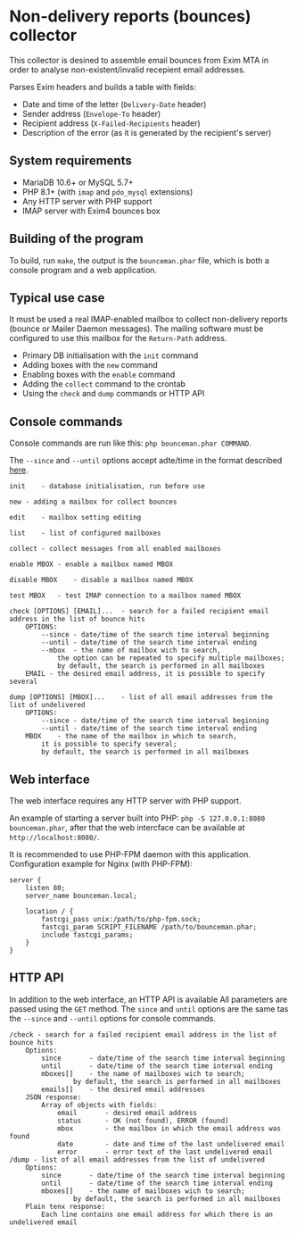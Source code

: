 Non-delivery reports (bounces) collector
========================================

This collector is desined to assemble email bounces from Exim MTA in order to analyse non-existent/invalid recepient email addresses.

Parses Exim headers and builds a table with fields:

* Date and time of the letter (`Delivery-Date` header)
* Sender address (`Envelope-To` header)
* Recipient address (`X-Failed-Recipients` header)
* Description of the error (as it is generated by the recipient's server)


System requirements
-------------------

* MariaDB 10.6+ or MySQL 5.7+
* PHP 8.1+ (with `imap` and `pdo_mysql` extensions)
* Any HTTP server with PHP support
* IMAP server with Exim4 bounces box


Building of the program
-----------------------

To build, run `make`, the output is the `bounceman.phar` file, which is both a console program and a web application.


Typical use case
----------------

It must be used a real IMAP-enabled mailbox to collect non-delivery reports (bounce or Mailer Daemon messages). The mailing software must be configured to use this mailbox for the `Return-Path` address.

* Primary DB initialisation with the `init` command
* Adding boxes with the `new` command
* Enabling boxes with the `enable` command
* Adding the `collect` command to the crontab
* Using the `check` and `dump` commands or HTTP API


Console commands
----------------

Console commands are run like this: `php bounceman.phar COMMAND`.

The `--since` and `--until` options accept adte/time in the format described [here](https://www.php.net/manual/en/datetime.formats.php).

```
init	- database initialisation, run before use

new	- adding a mailbox for collect bounces

edit	- mailbox setting editing

list	- list of configured mailboxes

collect	- collect messages from all enabled mailboxes

enable MBOX	- enable a mailbox named MBOX

disable MBOX	- disable a mailbox named MBOX

test MBOX	- test IMAP connection to a mailbox named MBOX

check [OPTIONS] [EMAIL]...	- search for a failed recipient email address in the list of bounce hits
	OPTIONS:
		--since	- date/time of the search time interval beginning
		--until	- date/time of the search time interval ending
		--mbox	- the name of mailbox wich to search,
			the option can be repeated to specify multiple mailboxes;
			by default, the search is performed in all mailboxes
	EMAIL -	the desired email address, it is possible to specify several

dump [OPTIONS] [MBOX]...	- list of all email addresses from the list of undelivered
	OPTIONS:
		--since	- date/time of the search time interval beginning
		--until	- date/time of the search time interval ending
	MBOX	- the name of the mailbox in which to search,
		it is possible to specify several;
		by default, the search is performed in all mailboxes
```


Web interface
-------------

The web interface requires any HTTP server with PHP support.

An example of starting a server built into PHP: `php -S 127.0.0.1:8080 bounceman.phar`, after that the web intercface can be available at `http://localhost:8080/`.

It is recommended to use PHP-FPM daemon with this application. Configuration example for Nginx (with PHP-FPM):

```
server {
    listen 80;
    server_name bounceman.local;

    location / {
        fastcgi_pass unix:/path/to/php-fpm.sock;
        fastcgi_param SCRIPT_FILENAME /path/to/bounceman.phar;
        include fastcgi_params;
    }
}
```


HTTP API
--------

In addition to the web interface, an HTTP API is available All parameters are passed using the `GET` method. The `since` and `until` options are the same tas the `--since` and `--until` options for  console commands.

```
/check - search for a failed recipient email address in the list of bounce hits
	Options:
		since		- date/time of the search time interval beginning
		until		- date/time of the search time interval ending
		mboxes[]	- the name of mailboxes wich to search;
				by default, the search is performed in all mailboxes
		emails[]	- the desired email addresses
	JSON response:
		Array of objects with fields:
			email		- desired email address
			status		- OK (not found), ERROR (found)
			mbox		- the mailbox in which the email address was found 
			date		- date and time of the last undelivered email
			error		- error text of the last undelivered email
/dump - list of all email addresses from the list of undelivered
	Options:
		since		- date/time of the search time interval beginning
		until		- date/time of the search time interval ending
		mboxes[]	- the name of mailboxes wich to search;
				by default, the search is performed in all mailboxes
	Plain tenx response:
		Each line contains one email address for which there is an undelivered email
```
